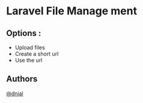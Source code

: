 # Laravel File Manage ment

## Options : 
- Upload files
- Create a short url
- Use the url

## Authors
[@dnial](https://telegram.me/dnial)
